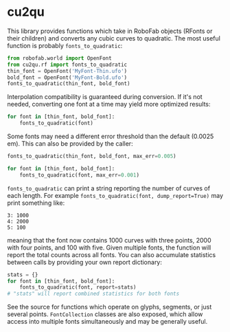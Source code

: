 # cu2qu

This library provides functions which take in RoboFab objects (RFonts or their
children) and converts any cubic curves to quadratic. The most useful function
is probably `fonts_to_quadratic`:

```python
from robofab.world import OpenFont
from cu2qu.rf import fonts_to_quadratic
thin_font = OpenFont('MyFont-Thin.ufo')
bold_font = OpenFont('MyFont-Bold.ufo')
fonts_to_quadratic(thin_font, bold_font)
```

Interpolation compatibility is guaranteed during conversion. If it's not
needed, converting one font at a time may yield more optimized results:

```python
for font in [thin_font, bold_font]:
    fonts_to_quadratic(font)
```

Some fonts may need a different error threshold than the default (0.0025 em).
This can also be provided by the caller:

```python
fonts_to_quadratic(thin_font, bold_font, max_err=0.005)
```

```python
for font in [thin_font, bold_font]:
    fonts_to_quadratic(font, max_err=0.001)
```

`fonts_to_quadratic` can print a string reporting the number of curves of each
length. For example `fonts_to_quadratic(font, dump_report=True)` may print
something like:

```
3: 1000
4: 2000
5: 100
```

meaning that the font now contains 1000 curves with three points, 2000 with four
points, and 100 with five. Given multiple fonts, the function will report the
total counts across all fonts. You can also accumulate statistics between calls
by providing your own report dictionary:

```python
stats = {}
for font in [thin_font, bold_font]:
    fonts_to_quadratic(font, report=stats)
# "stats" will report combined statistics for both fonts
```

See the source for functions which operate on glyphs, segments, or just several
points. `FontCollection` classes are also exposed, which allow access into
multiple fonts simultaneously and may be generally useful.
